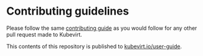 # Contributing guidelines

Please follow the same [contributing guide](https://github.com/kubevirt/community/blob/master/contributers/contributing.md) as you would follow for any other pull request made to Kubevirt.

This contents of this repository is published to [kubevirt.io/user-guide](https://kubevirt.io/user-guide).
